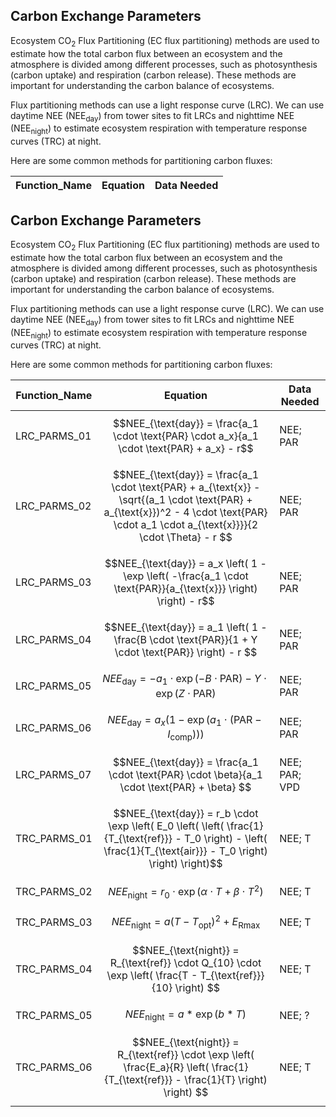 ## Carbon Exchange Parameters

Ecosystem CO<sub>2</sub> Flux Partitioning (EC flux partitioning) methods are used to estimate how the total carbon flux between an ecosystem and the atmosphere is divided among different processes, such as photosynthesis (carbon uptake) and respiration (carbon release). These methods are important for understanding the carbon balance of ecosystems. 

Flux partitioning methods can use a light response curve (LRC). We can use daytime NEE (NEE<sub>day</sub>) from tower sites to fit LRCs and nighttime NEE (NEE<sub>night</sub>) to estimate ecosystem respiration with temperature response curves (TRC) at night. 

Here are some common methods for partitioning carbon fluxes:

|Function_Name	|Equation | Data Needed | 
|---------------|-------------------------------------------|---------------|
## Carbon Exchange Parameters

Ecosystem CO<sub>2</sub> Flux Partitioning (EC flux partitioning) methods are used to estimate how the total carbon flux between an ecosystem and the atmosphere is divided among different processes, such as photosynthesis (carbon uptake) and respiration (carbon release). These methods are important for understanding the carbon balance of ecosystems. 

Flux partitioning methods can use a light response curve (LRC). We can use daytime NEE (NEE<sub>day</sub>) from tower sites to fit LRCs and nighttime NEE (NEE<sub>night</sub>) to estimate ecosystem respiration with temperature response curves (TRC) at night. 

Here are some common methods for partitioning carbon fluxes:

|Function_Name	|Equation | Data Needed | 
|---------------|-------------------------------------------|---------------|
|LRC_PARMS_01	  | $$NEE_{\text{day}} = \frac{a_1 \cdot \text{PAR} \cdot a_x}{a_1 \cdot \text{PAR} + a_x} - r$$ | NEE; PAR|
|LRC_PARMS_02	  | $$NEE_{\text{day}} = \frac{a_1 \cdot \text{PAR} + a_{\text{x}} - \sqrt{(a_1 \cdot \text{PAR} + a_{\text{x}})^2 - 4 \cdot \text{PAR} \cdot a_1 \cdot a_{\text{x}}}}{2 \cdot \Theta} - r $$| NEE; PAR|
|LRC_PARMS_03	  | $$NEE_{\text{day}} = a_x \left( 1 - \exp \left( -\frac{a_1 \cdot \text{PAR}}{a_{\text{x}}} \right) \right) - r$$ | NEE; PAR|
|LRC_PARMS_04	  | $$NEE_{\text{day}} = a_1 \left( 1 - \frac{B \cdot \text{PAR}}{1 + Y \cdot \text{PAR}} \right) - r $$| NEE; PAR|
|LRC_PARMS_05	  | $$NEE_{\text{day}} = -a_1 \cdot \exp(-B \cdot \text{PAR}) - Y \cdot \exp(Z \cdot \text{PAR}) $$| NEE; PAR|
|LRC_PARMS_06	  | $$NEE_{\text{day}} = a_x \left( 1 - \exp \left( a_1 \cdot \left( \text{PAR} - I_{\text{comp}} \right) \right) \right) $$ | NEE; PAR|
|LRC_PARMS_07	  | $$NEE_{\text{day}} = \frac{a_1 \cdot \text{PAR} \cdot \beta}{a_1 \cdot \text{PAR} + \beta} $$| NEE; PAR; VPD|
|TRC_PARMS_01   | $$NEE_{\text{day}} = r_b \cdot \exp \left( E_0 \left( \left( \frac{1}{T_{\text{ref}}} - T_0 \right) - \left( \frac{1}{T_{\text{air}}} - T_0 \right) \right) \right)$$| NEE; T|
|TRC_PARMS_02   | $$NEE_{\text{night}} = r_0 \cdot \exp \left( \alpha \cdot T + \beta \cdot T^2 \right) $$|NEE; T |
|TRC_PARMS_03   | $$NEE_{\text{night}} = a \left( T - T_{\text{opt}} \right)^2 + E_{\text{Rmax}} $$|NEE; T|
|TRC_PARMS_04   | $$NEE_{\text{night}} = R_{\text{ref}} \cdot Q_{10} \cdot \exp \left( \frac{T - T_{\text{ref}}}{10} \right) $$| NEE; T|
|TRC_PARMS_05   | $$NEE_{\text{night}} = a * \exp \left(b*T\right) $$|NEE; ? |
|TRC_PARMS_06   | $$NEE_{\text{night}} = R_{\text{ref}} \cdot \exp \left( \frac{E_a}{R} \left( \frac{1}{T_{\text{ref}}} - \frac{1}{T} \right) \right) $$|NEE; T|

